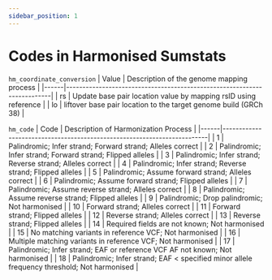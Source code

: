 ```yaml
---
sidebar_position: 1
---
```

# Codes in Harmonised Sumstats
`hm_coordinate_conversion`
| Value | Description of the genome mapping process                   |
|------|-------------------------------------------------------------------------|
| rs    | Update base pair location value by mapping rsID using reference           |
| lo    | liftover base pair location to the target genome build (GRCh 38)              |

`hm_code`
| Code | Description of Harmonization Process                                      |
|------|-------------------------------------------------------------------------|
| 1    | Palindromic; Infer strand; Forward strand; Alleles correct              |
| 2    | Palindromic; Infer strand; Forward strand; Flipped alleles              |
| 3    | Palindromic; Infer strand; Reverse strand; Alleles correct              |
| 4    | Palindromic; Infer strand; Reverse strand; Flipped alleles              |
| 5    | Palindromic; Assume forward strand; Alleles correct                     |
| 6    | Palindromic; Assume forward strand; Flipped alleles                     |
| 7    | Palindromic; Assume reverse strand; Alleles correct                     |
| 8    | Palindromic; Assume reverse strand; Flipped alleles                     |
| 9    | Palindromic; Drop palindromic; Not harmonised                           |
| 10   | Forward strand; Alleles correct                                         |
| 11   | Forward strand; Flipped alleles                                         |
| 12   | Reverse strand; Alleles correct                                         |
| 13   | Reverse strand; Flipped alleles                                         |
| 14   | Required fields are not known; Not harmonised                          |
| 15   | No matching variants in reference VCF; Not harmonised                   |
| 16   | Multiple matching variants in reference VCF; Not harmonised             |
| 17   | Palindromic; Infer strand; EAF or reference VCF AF not known; Not harmonised |
| 18   | Palindromic; Infer strand; EAF < specified minor allele frequency threshold; Not harmonised |
